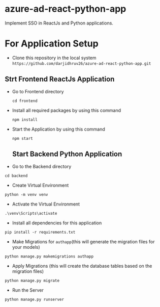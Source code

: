 # azure-ad-react-python-app
Implement SSO in ReactJs and Python applications.

# For Application Setup
-  Clone this repository in the local system
``` https://github.com/darjidhruv26/azure-ad-react-python-app.git ```

## Strt Frontend ReactJs Application
- Go to Frontend directory

  `cd frontend`
  
- Install all required packages by using this command

  `npm install`

- Start the Application by using this command

  `npm start`

  ## Start Backend Python Application
- Go to the Backend directory

 `cd backend`

- Create Virtual Environment

 `python -m venv venv`

- Activate the Virtual Environment
  
 `.\venv\Scripts\activate`

-  Install all dependencies for this application

 `pip install -r requirements.txt`

- Make Migrations for `authapp`(this will generate the migration files for your models)

 `python manage.py makemigrations authapp`

- Apply Migrations (this will create the database tables based on the migration files)

 `python manage.py migrate`

- Run the Server

 `python manage.py runserver`

  
